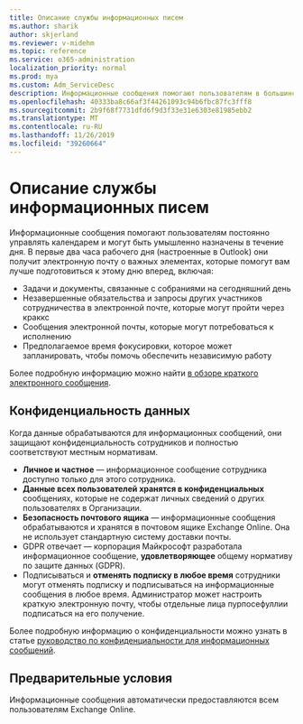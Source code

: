 ```yaml
---
title: Описание службы информационных писем
ms.author: sharik
author: skjerland
ms.reviewer: v-midehm
ms.topic: reference
ms.service: o365-administration
localization_priority: normal
ms.prod: mya
ms.custom: Adm_ServiceDesc
description: Информационные сообщения помогают пользователям в большинстве дней. Она определяет возможности для различных элементов и предоставляет своевременные напоминания.
ms.openlocfilehash: 40333ba8c66af3f44261093c94b6fbc87fc3fff8
ms.sourcegitcommit: 2b9f68f7731dfd6f9d3f33e31e6303e81985ebb2
ms.translationtype: MT
ms.contentlocale: ru-RU
ms.lasthandoff: 11/26/2019
ms.locfileid: "39260664"
---
```

# <a name="briefing-email-service-description"></a>Описание службы информационных писем

Информационные сообщения помогают пользователям постоянно управлять календарем и могут быть умышленно назначены в течение дня. В первые два часа рабочего дня (настроенные в Outlook) они получит электронную почту о важных элементах, которые помогут вам лучше подготовиться к этому дню вперед, включая:

* Задачи и документы, связанные с собраниями на сегодняшний день
* Незавершенные обязательства и запросы других участников сотрудничества в электронной почте, которые могут пройти через краккс
* Сообщения электронной почты, которые могут потребоваться к исполнению
* Предполагаемое время фокусировки, которое может запланировать, чтобы помочь обеспечить независимую работу

Более подробную информацию можно найти [в обзоре краткого электронного сообщения](https://docs.microsoft.com/Briefing/be-overview).

## <a name="data-privacy"></a>Конфиденциальность данных

Когда данные обрабатываются для информационных сообщений, они защищают конфиденциальность сотрудников и полностью соответствуют местным нормативам.

* **Личное и частное** — информационное сообщение сотрудника доступно только для этого сотрудника.
* **Данные всех пользователей хранятся в конфиденциальных** сообщениях, которые не содержат личных сведений о других пользователях в Организации.
* **Безопасность почтового ящика** — информационные сообщения обрабатываются и хранятся в почтовом ящике Exchange Online. Она не использует стандартную систему доставки почты.
* GDPR отвечает — корпорация Майкрософт разработала информационное сообщение, **удовлетворяющее** общему нормативу по защите данных (GDPR).
* Подписываться и **отменять подписку в любое время** сотрудники могут отменять подписку и подписываться на информационные сообщения в любое время. Администратор может настроить краткую электронную почту, чтобы отдельные лица пурпосефуллии подписаться на его получение.

Более подробную информацию о конфиденциальности можно узнать в статье [руководство по конфиденциальности для информационных сообщений](https://docs.microsoft.com/Briefing/be-privacy).

## <a name="prerequisites"></a>Предварительные условия

Информационные сообщения автоматически предоставляются всем пользователям Exchange Online.
